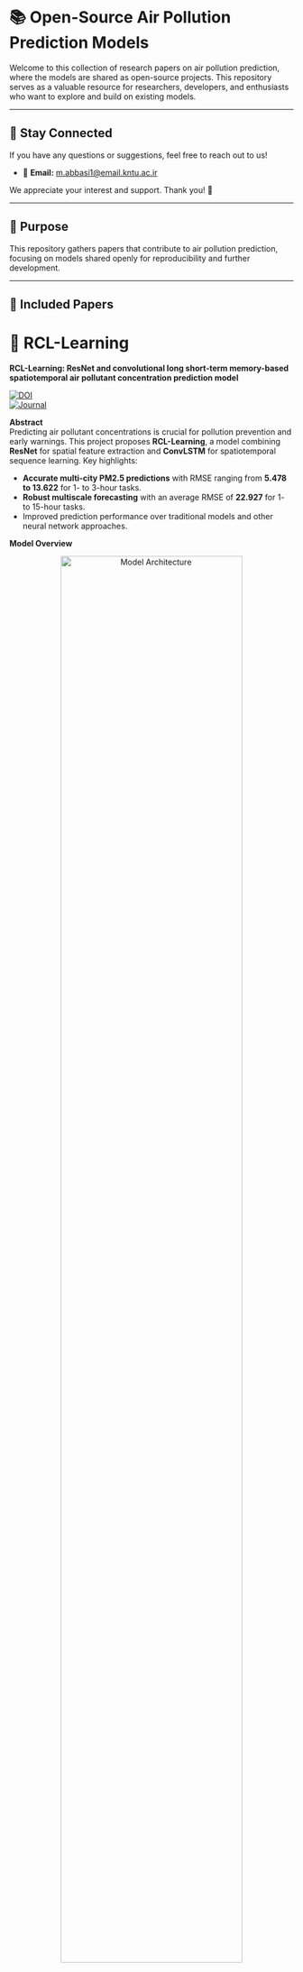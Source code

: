 # 📚 Open-Source Air Pollution Prediction Models

Welcome to this collection of research papers on air pollution prediction, where the models are shared as open-source projects. This repository serves as a valuable resource for researchers, developers, and enthusiasts who want to explore and build on existing models.

---

## 🌟 Stay Connected  
If you have any questions or suggestions, feel free to reach out to us!  

- 📧 **Email:** [m.abbasi1@email.kntu.ac.ir](mailto:m.abbasi1@email.kntu.ac.ir)  

We appreciate your interest and support. Thank you! 🙌

---

## 🎯 Purpose  
This repository gathers papers that contribute to air pollution prediction, focusing on models shared openly for reproducibility and further development.

---

## 📝 Included Papers

# 🌟 RCL-Learning  
**RCL-Learning: ResNet and convolutional long short-term memory-based spatiotemporal air pollutant concentration prediction model**  

[![DOI](https://img.shields.io/badge/DOI-https://doi.org/10.1016/j.eswa.2022.118017-blue)](https://doi.org/10.1016/j.eswa.2022.118017)  
[![Journal](https://img.shields.io/badge/Journal-Expert%20Systems%20with%20Applications-lightgreen)](https://www.sciencedirect.com/journal/expert-systems-with-applications)

**Abstract**<br> 
Predicting air pollutant concentrations is crucial for pollution prevention and early warnings. This project proposes **RCL-Learning**, a model combining **ResNet** for spatial feature extraction and **ConvLSTM** for spatiotemporal sequence learning. Key highlights:  
- **Accurate multi-city PM2.5 predictions** with RMSE ranging from **5.478 to 13.622** for 1- to 3-hour tasks.  
- **Robust multiscale forecasting** with an average RMSE of **22.927** for 1- to 15-hour tasks.  
- Improved prediction performance over traditional models and other neural network approaches.  


**Model Overview**<br> 
<div align="center">
  <img src="image/figure1.png" alt="Model Architecture" width="80%">
</div>


**Model Architecture**  
1. **ResNet**  
   - Extracts spatial distribution features of pollutant concentrations and meteorological data.  
2. **ConvLSTM**  
   - Captures spatiotemporal dependencies from the ResNet-extracted features for accurate forecasting.  


**Performance Evaluation**<br>   
| **Prediction Horizon** | **RMSE (Min)** | **RMSE (Max)** |  
|-------------------------|----------------|----------------|  
| 1–3 hours              | 5.478          | 13.622         |  
| 1–15 hours             | -              | 22.927         |  


**Resources**   
- **Paper**: [Read Here](https://www.sciencedirect.com/science/article/abs/pii/S0957417422012349)  
- **Code Repository**: [GitHub](https://github.com/zouguojian/RCL-Learning)  
- **Code Capsule**: [CodeOcean](https://codeocean.com/capsule/6049117/tree)  


**Citation**
If you use this work, please cite as:
* Latex inference:


      @article{zhang2022rcl,  
            title={RCL-Learning: ResNet and convolutional long short-term memory-based spatiotemporal air pollutant concentration prediction model},  
            author={Zhang, Bo and Zou, Guojian and Qin, Dongming and Ni, Qin and Mao, Hongwei and Li, Maozhen},  
            journal={Expert Systems with Applications},  
            pages={118017},  
            year={2022},  
            publisher={Elsevier}  
           }  

---

# 🌍 EDSModel  

**A Novel Encoder-Decoder Model Based on Read-First LSTM for Air Pollutant Prediction**  

[![DOI](https://img.shields.io/badge/DOI-https://doi.org/10.1016/j.scitotenv.2020.144507-blue)](https://doi.org/10.1016/j.scitotenv.2021.144507)  
[![Journal](https://img.shields.io/badge/Journal-Science%20of%20The%20Total%20Environment-lightgreen)](https://www.sciencedirect.com/journal/science-of-the-total-environment)  

**Abstract**    
Predicting air pollutant concentrations is crucial for effective environmental management and pollution prevention. In this study, we propose **RLSTM**, a Read-First LSTM that addresses the dependency between gate units, enabling better long-term feature extraction compared to traditional RNNs, LSTMs, and GRUs.  
We combine RLSTM as the Encoder and LSTM as the Decoder to build an **Encoder-Decoder System (EDSModel)** for air pollutant prediction. Key highlights of our findings:  
- Superior **long-term prediction accuracy** with RMSE of **30.218** for 1 to 24-hour tasks.  
- Overcomes traditional challenges in time-series modeling.  


**Model Overview**<br>   
<div align="center">
  <img src="image/figure2.png" alt="Model Architecture" width="80%">
</div>  


**Performance Evaluation**<br>  
| **Prediction Horizon** | **Metric**      | **Value** |  
|-------------------------|-----------------|-----------|  
| 1–24 hours             | RMSE            | 30.218    |  


**Resources**    
- **Paper**: [Read Here](https://www.sciencedirect.com/science/article/abs/pii/S0048969720380384)  
- **Code Repository**: [GitHub](https://github.com/zouguojian/Read-first-LSTM)  


**Citation**
If you use this work, please cite as:  

	@article{zhang2021novel,  
  	  title={A novel Encoder-Decoder model based on read-first LSTM for air pollutant prediction},  
  	  author={Zhang, Bo and Zou, Guojian and Qin, Dongming and Lu, Yunjie and Jin, Yupeng and Wang, Hui},  
  	  journal={Science of The Total Environment},  
  	  volume={765},  
  	  pages={144507},  
 	  year={2021},  
 	  publisher={Elsevier}  
	}

---

# 🌟 3D CNN-GRU  
**An integrated 3D CNN-GRU deep learning method for short-term prediction of PM2.5 concentration in urban environment**  

[![DOI](https://img.shields.io/badge/DOI-https://doi.org/10.1016/j.scitotenv.2022.155324-blue)](https://doi.org/10.1016/j.scitotenv.2022.155324)  
[![Journal](https://img.shields.io/badge/Journal-Science%20of%20The%20Total%20Environment-lightgreen)](https://www.sciencedirect.com/journal/science-of-the-total-environment)  

**Abstract**<br> 
Predicting PM2.5 concentrations is critical for air quality management and pollution control. In this study, we introduce the 3D CNN-GRU model, which integrates three-dimensional convolutional neural networks with gated recurrent units to enhance spatiotemporal prediction. The model learns spatial patterns from similar air quality (AQ) stations while capturing long-term temporal dependencies for simultaneous learning and prediction across different time intervals. Key findings from our study include:

High prediction accuracy with R² values of 0.84 for 1-hour forecasts and 0.78 for 24-hour forecasts.
Outperforms traditional methods such as LSTM, GRU, ANN, SVR, and ARIMA in predicting PM2.5 concentrations.


**Model Overview**<br> 
<div align="center">
  <img src="image/figure3.png" alt="Model Architecture" width="80%">
</div>


**Model Architecture**   
The architecture of the model consists of two main components:  
1. **3D CNN (Convolutional Neural Network)**  
   - Captures spatial features from the input data and learns the spatial distribution of pollutants.  
2. **GRU (Gated Recurrent Unit)**  
   - Handles the temporal dependencies of the data and predicts future concentrations based on historical information.  
  
**Performance Evaluation**<br>  
| **Prediction Horizon** | **Metric**   | **Value**    |  
|------------------------|--------------|--------------|  
| 1 hour                 | R$^2$        | 0.84         |  
| 1 day                  | R$^2$        | 0.78         |  


**Resources**   
- **Paper**: [Read Here](https://www.sciencedirect.com/science/article/abs/pii/S0048969722024172)  
- **Code Repository**: [GitHub](https://github.com/saeednadi/3D-CNN-GRU)  



**Citation**  
If you use this work, please cite as:
* Latex inference:

	@article{nadi2022integrated,  
	  title={An integrated 3D CNN-GRU deep learning method for short-term prediction of PM2.5 concentration in urban environment},  
      	  author={Nadi, Saeed and others},  
           journal={Expert Systems with Applications},  
           volume={187},  
           pages={115964},  
           year={2022},  
           publisher={Elsevier}  
	}



     


